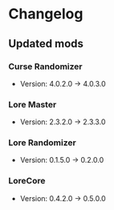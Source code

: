 # Changelog


## Updated mods

### Curse Randomizer

- Version: 4.0.2.0 -> 4.0.3.0

### Lore Master

- Version: 2.3.2.0 -> 2.3.3.0

### Lore Randomizer

- Version: 0.1.5.0 -> 0.2.0.0

### LoreCore

- Version: 0.4.2.0 -> 0.5.0.0

